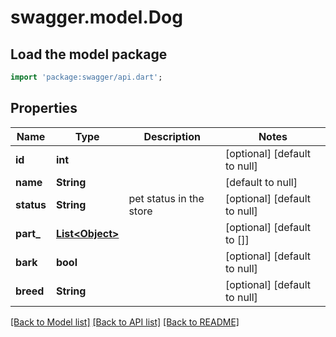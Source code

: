 # swagger.model.Dog

## Load the model package
```dart
import 'package:swagger/api.dart';
```

## Properties
Name | Type | Description | Notes
------------ | ------------- | ------------- | -------------
**id** | **int** |  | [optional] [default to null]
**name** | **String** |  | [default to null]
**status** | **String** | pet status in the store | [optional] [default to null]
**part_** | [**List&lt;Object&gt;**](Object.md) |  | [optional] [default to []]
**bark** | **bool** |  | [optional] [default to null]
**breed** | **String** |  | [optional] [default to null]

[[Back to Model list]](../README.md#documentation-for-models) [[Back to API list]](../README.md#documentation-for-api-endpoints) [[Back to README]](../README.md)

